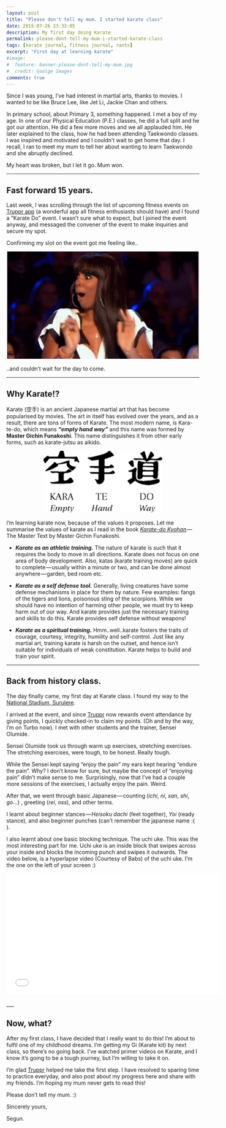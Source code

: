 ```yaml
---
layout: post
title: "Please don't tell my mum. I started karate class"
date: 2015-07-26 23:33:05
description: My first day doing Karate
permalink: please-dont-tell-my-mum-i-started-karate-class
tags: [karate journal, fitness journal, rants]
excerpt: "First day at learning karate"
#image:
#  feature: banner-please-dont-tell-my-mum.jpg
#  credit: Goolge Images
comments: true
---
```


Since I was young, I’ve had interest in martial arts, thanks to movies. I wanted to be like Bruce Lee, like Jet Li, Jackie Chan and others. 

In primary school, about Primary 3, something happened. I met a boy of my age. In one of our Physical Education (P.E.) classes, he did a full split and he got our attention. He did a few more moves and we all applauded him. He later explained to the class, how he had been attending Taekwondo classes. I was inspired and motivated and I couldn’t wait to get home that day. I recall, I ran to meet my mum to tell her about wanting to learn Taekwondo and she abruptly declined.

My heart was broken, but I let it go. Mum won.

___

## Fast forward 15 years.

Last week, I was scrolling through the list of upcoming fitness events on [Truppr app](https://truppr.com/download) (a wonderful app all fitness enthusiasts should have) and I found a “Karate Do” event. I wasn’t sure what to expect, but I joined the event anyway, and messaged the convener of the event to make inquiries and secure my spot.

Confirming my slot on the event got me feeling like..

<p align="center">
	<img src="/img/please-dont-tell-my-mum-excited.gif">
</p>
..and couldn’t wait for the day to come.

___

## Why Karate!?

Karate (空手) is an ancient Japanese martial art that has become popularised by movies. The art in itself has evolved over the years, and as a result, there are tons of forms of Karate. The most modern name, is Kara-te-do, which means **_“empty hand way”_** and this name was formed by **Master Gichin Funakoshi**. This name distinguishes it from other early forms, such as karate-jutsu as aikido.

<p align="center">
	<img src="/img/karatedo.png">
</p>

I’m learning karate now, because of the values it proposes. Let me summarise the values of karate as I read in the book [*Karate-do Kyohan*](http://www.amazon.com/Karate-Do-Kyohan-The-Master-Text/dp/1568364822) — The Master Text by Master Gichin Funakoshi.

- **_Karate as an athletic training._**
The nature of karate is such that it requires the body to move in all directions. Karate does not focus on one area of body development. Also, katas (karate training moves) are quick to complete — usually within a minute or two, and can be done almost anywhere — garden, bed room etc.

- **_Karate as a self defense tool._**
Generally, living creatures have some defense mechanisms in place for them by nature. Few examples: fangs of the tigers and lions, poisonous sting of the scorpions. While we should have no intention of harming other people, we must try to keep harm out of our way. And karate provides just the necessary training and skills to do this. Karate provides self defense without weapons!

- **_Karate as a spiritual training._**
Hmm..well..karate fosters the traits of courage, courtesy, integrity, humility and self-control. Just like any martial art, training karate is harsh on the outset, and hence isn’t suitable for individuals of weak constitution. Karate helps to build and train your spirit.

___

## Back from history class.

The day finally came, my first day at Karate class. I found my way to the [National Stadium, Surulere](https://www.google.com/maps/place/National+Stadium/@6.49718,3.3649628,18z/data=!3m1!4b1!4m2!3m1!1s0x103b8c6eb757742f:0x2609ea37c744dbf2).

I arrived at the event, and since [Truppr](https://truppr.com) now rewards event attendance by giving points, I quickly checked-in to claim my points. (Oh and by the way, I’m on Turbo now). I met with other students and the trainer, Sensei Olumide.

Sensei Olumide took us through warm up exercises, stretching exercises. The stretching exercises, were tough, to be honest. Really tough.

While the Sensei kept saying “enjoy the pain” my ears kept hearing “endure the pain”. Why? I don’t know for sure, but maybe the concept of “enjoying pain” didn’t make sense to me. Surprisingly, now that I’ve had a couple more sessions of the exercises, I actually enjoy the pain. Weird.

After that, we went through basic Japanese — counting (*ichi*, *ni*, *san*, *shi*, *go*…) , greeting (*rei*, *oss*), and other terms.

I learnt about beginner stances — *Heisoku dachi* (feet together), *Yoi* (ready stance), and also beginner punches (can’t remember the japanese name :( ).

I also learnt about one basic blocking technique. The uchi uke. This was the most interesting part for me. Uchi uke is an inside block that swipes across your inside and blocks the incoming punch and swipes it outwards. The video below, is a hyperlapse video (Courtesy of Babs) of the uchi uke. I’m the one on the left of your screen :)

<p align="center">
	<iframe width="560" height="315" src="//www.youtube.com/embed/xS1buEtwA-0" frameborder="0" allowfullscreen></iframe>
</p>
___

## Now, what?

After my first class, I have decided that I really want to do this! I’m about to fulfil one of my childhood dreams. I’m getting my Gi (Karate kit) by next class, so there’s no going back. I’ve watched primer videos on Karate, and I know it’s going to be a tough journey, but I’m willing to take it on. 

I’m glad [Truppr](https://truppr.com) helped me take the first step. I have resolved to sparing time to practice everyday, and also post about my progress here and share with my friends. I’m hoping my mum never gets to read this!

Please don’t tell my mum. :)

Sincerely yours, 

Segun.
